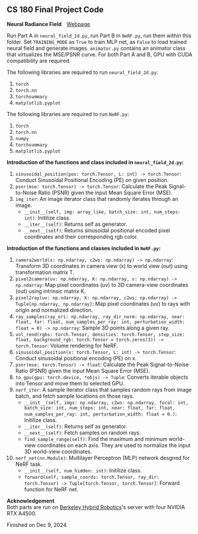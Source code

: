 ## CS 180 Final Project Code

**Neural Radiance Field**&emsp;[Webpage](https://jianglanwei.github.io/cs180/proj6/)

Run Part A in `neural_field_2d.py`, run Part B in `NeRF.py`, run them within this folder. Set `TRAINING_MODE` as `True` to train MLP net, as `False` to load trained neural field and generate images. `animator.py` contains an animator class that virtualizes the MSE/PSNR curve. For both Part A and B, GPU with CUDA compatibility are required.    

The following libraries are required to run `neural_field_2d.py`:
1. `torch`
2. `torch.nn`
3. `torchsummary`
4. `matplotlib.pyplot`

The following libraries are required to run `NeRF.py`:    
1. `torch`
2. `torch.nn`
3. `numpy`
4. `torchsummary`
5. `matplotlib.pyplot`

**Introduction of the functions and class included in `neural_field_2d.py`:**  
1. `sinusoidal_position(pos: torch.Tensor, L: int) -> torch.Tensor`: Conduct Sinusoidal Positional Encoding (PE) on given position.
2. `psnr(mse: torch.Tensor) -> torch.Tensor`: Calculate the Peak Signal-to-Noise Ratio (PSNR) given 
the input Mean Square Error (MSE).   
3. `img_iter`: An image iterator class that randomly iterates through an image.
    - `__init__(self, img: array_like, batch_size: int, num_steps: int)`: Initilize class.
    - `__iter__(self)`: Returns self as generator.
    - `__next__(self)`: Returns sinusoidal positional encoded pixel coordinates and their corresponding rgb color.
  
**Introduction of the functions and classes included in `NeRF.py`:**  
1. `camera2world(x: np.ndarray, c2ws: np.ndarray) -> np.ndarray`: Transform 3D coordinates in camera view (x) to world view (out) using transformation matrix T.
2. `pixel2camera(uv: np.ndarray, K: np.ndarray, s: np.ndarray) -> np.ndarray`: Map pixel coordinates (uv) to 3D camera-view coordinates (out) using intrinsic matrix K.
3. `pixel2ray(uv: np.ndarray, K: np.ndarray, c2ws: np.ndarray) -> Tuple[np.ndarray, np.ndarray]`: Map pixel coordinates (uv) to rays with origin and normalized direction.
4. `ray_samples(ray_ori: np.ndarray, ray_dir_norm: np.ndarray, near: float, far: float, num_samples_per_ray: int, perturbation_width: float = 0) -> np.ndarray`: Sample 3D points along a given ray.
5. `vol_rend(rgbs: torch.Tensor, densities: torch.Tensor, step_size: float, background_rgb: torch.Tensor = torch.zeros(3)) -> torch.Tensor`: Volume rendering for NeRF.
6. `sinusoidal_position(x: torch.Tensor, L: int) -> torch.Tensor`: Conduct sinusoidal positional encoding (PE) on x.
7. `psnr(mse: torch.Tensor) -> float`: Calculate the Peak Signal-to-Noise Ratio (PSNR) given the input Mean Square Error (MSE).
8. `to_gpu(gpu: torch.device, *objs) -> Tuple`: Converts iterable objects into Tensor and move them to selected GPU.   
9. `nerf_iter`: A sample iterator class that samples random rays from image batch, and fetch sample locations on those rays.
    - `__init__(self, imgs: np.ndarray, c2ws: np.ndarray, focal: int, batch_size: int, num_steps: int, near: float, far: float, num_samples_per_ray: int, perturbation_width: float = 0.)`: Initilize class.
    - `__iter__(self)`: Returns self as generator.
    - `__next__(self)`: Fetch samples on random rays.
    - `find_sample_range(self)`: Find the maximum and minimum world-view coordinates on each axis. They are used to normalize the input 3D world-view coordinates.
10. `nerf_net(nn.Module)`: Multilayer Perceptron (MLP) network desgned for NeRF task.
    - `__init__(self, num_hidden: int)`: Initilize class.
    - `forward(self, sample_coords: torch.Tensor, ray_dir: torch.Tensor) -> Tuple[torch.Tensor, torch.Tensor]`: Forward function for NeRF net.
    
    
**Acknowledgement**   
Both parts are run on [Berkeley Hybrid Robotics](https://hybrid-robotics.berkeley.edu)'s server with four NVIDIA RTX A4500.

Finished on Dec 9, 2024.
